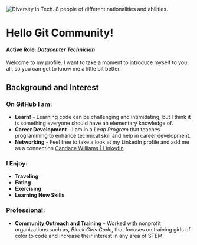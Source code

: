 ![Diversity in Tech. 8 people of different nationalities and abilities.](https://www.austintechnologycouncil.org/wp-content/uploads/2020/08/2018-02-15-18_34_58-images-for-social-media-powerpoint.png)

# Hello Git Community! 

#### Active Role: *Datacenter Technician*

Welcome to my profile. I want to take a moment to introduce myself to you all, so you can get to know me a little bit better. 

##  Background and Interest 

### On GitHub I am: 
- **Learn!** - Learning code can be challenging and intimidating, but I think it is something everyone should have an elementary knowledge of. 
- **Career Development** - I am in a *Leap Program* that teaches programming to enhance technical skill and help in career development. 
- **Networking** - Feel free to take a look at my LinkedIn profile and add me as a connection [Candace Williams | LinkedIn](https://www.linkedin.com/in/candace-williams-mie/)



### I Enjoy: 
- **Traveling** 
- **Eating**
- **Exercising**
- **Learning New Skills**


### Professional: 
- **Community Outreach and Training** - Worked with nonprofit organizations such as, *Black Girls Code*, that focuses on training girls of color to code and increase their interest in any area of STEM.



<!--
**cawilli/cawilli** is a ✨ _special_ ✨ repository because its `README.md` (this file) appears on your GitHub profile.

Here are some ideas to get you started:

- 🔭 I’m currently working on ...
- 🌱 I’m currently learning ...
- 👯 I’m looking to collaborate on ...
- 🤔 I’m looking for help with ...
- 💬 Ask me about ...
- 📫 How to reach me: ...
- 😄 Pronouns: ...
- ⚡ Fun fact: ...
-->
